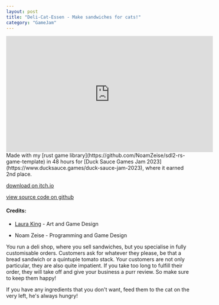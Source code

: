 ```yaml
---
layout: post
title: "Deli-Cat-Essen - Make sandwiches for cats!"
category: "GameJam"
---
```


<iframe width="560" height="315" src="https://www.youtube.com/embed/3-gcNAaqQVM" title="YouTube video player" frameborder="0" allow="accelerometer; autoplay; clipboard-write; encrypted-media; gyroscope; picture-in-picture; web-share" allowfullscreen></iframe>
Made with my [rust game library](https://github.com/NoamZeise/sdl2-rs-game-template) in 48 hours for [Duck Sauce Games Jam 2023](https://www.ducksauce.games/duck-sauce-jam-2023), where it earned  2nd  place.

<!-- more -->

[download on itch.io](https://noamzeise.itch.io/deli-cat-essen)

[view source code on github](https://github.com/NoamZeise/DSJ2023)

#### Credits:
* [Laura King](https://gerbzies.itch.io/) - Art and Game Design

* Noam Zeise - Programming and Game Design

You run a deli shop, where you sell sandwiches, but you specialise in fully customisable orders. Customers ask for whatever they please, be that a bread sandwich or a quintuple tomato stack. Your customers are not only particular, they are also quite impatient. If you take too long to fulfill their order, they will take off and give your business a purr review. So make sure to keep them happy!


If you have any ingredients that you don't want, feed them to the cat on the very left, he's always hungry!
